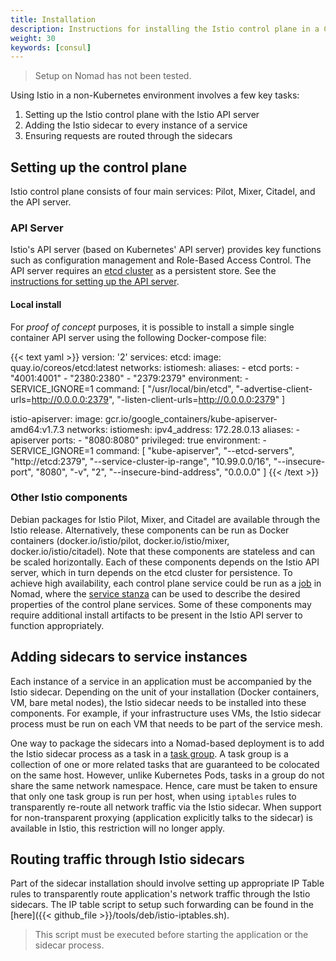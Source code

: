```yaml
---
title: Installation
description: Instructions for installing the Istio control plane in a Consul-based environment, with or without Nomad.
weight: 30
keywords: [consul]
---
```


> Setup on Nomad has not been tested.

Using Istio in a non-Kubernetes environment involves a few key tasks:

1. Setting up the Istio control plane with the Istio API server
1. Adding the Istio sidecar to every instance of a service
1. Ensuring requests are routed through the sidecars

## Setting up the control plane

Istio control plane consists of four main services: Pilot, Mixer, Citadel, and
the API server.

### API Server

Istio's API server (based on Kubernetes' API server) provides key functions
such as configuration management and Role-Based Access Control. The API
server requires an
[etcd cluster](https://kubernetes.io/docs/getting-started-guides/scratch/#etcd)
as a persistent store. See the
[instructions for setting up the API server](https://kubernetes.io/docs/getting-started-guides/scratch/#apiserver-controller-manager-and-scheduler).

#### Local install

For _proof of concept_ purposes, it is possible to install
a simple single container API server using the following Docker-compose file:

{{< text yaml >}}
version: '2'
services:
  etcd:
    image: quay.io/coreos/etcd:latest
    networks:
      istiomesh:
        aliases:
          - etcd
    ports:
      - "4001:4001"
      - "2380:2380"
      - "2379:2379"
    environment:
      - SERVICE_IGNORE=1
    command: [
              "/usr/local/bin/etcd",
              "-advertise-client-urls=http://0.0.0.0:2379",
              "-listen-client-urls=http://0.0.0.0:2379"
             ]

  istio-apiserver:
    image: gcr.io/google_containers/kube-apiserver-amd64:v1.7.3
    networks:
      istiomesh:
        ipv4_address: 172.28.0.13
        aliases:
          - apiserver
    ports:
      - "8080:8080"
    privileged: true
    environment:
      - SERVICE_IGNORE=1
    command: [
               "kube-apiserver", "--etcd-servers", "http://etcd:2379",
               "--service-cluster-ip-range", "10.99.0.0/16",
               "--insecure-port", "8080",
               "-v", "2",
               "--insecure-bind-address", "0.0.0.0"
             ]
{{< /text >}}

### Other Istio components

Debian packages for Istio Pilot, Mixer, and Citadel are available through the
Istio release. Alternatively, these components can be run as Docker
containers (docker.io/istio/pilot, docker.io/istio/mixer,
docker.io/istio/citadel). Note that these components are stateless and can
be scaled horizontally. Each of these components depends on the Istio API
server, which in turn depends on the etcd cluster for persistence. To
achieve high availability, each control plane service could be run as a
[job](https://www.nomadproject.io/docs/job-specification/index.html) in
Nomad, where the
[service stanza](https://www.nomadproject.io/docs/job-specification/service.html)
can be used to describe the desired properties of the control plane services. Some
of these components may require additional install artifacts to be present in the
Istio API server to function appropriately.

## Adding sidecars to service instances

Each instance of a service in an application must be accompanied by the
Istio sidecar. Depending on the unit of your installation (Docker
containers, VM, bare metal nodes), the Istio sidecar needs to be installed
into these components.  For example, if your infrastructure uses VMs, the
Istio sidecar process must be run on each VM that needs to be part of the
service mesh.

One way to package the sidecars into a Nomad-based deployment is to add the
Istio sidecar process as a task in a
[task group](https://www.nomadproject.io/docs/job-specification/group.html). A
task group is a collection of one or more related tasks that are guaranteed to be
colocated on the same host. However, unlike Kubernetes Pods, tasks in a
group do not share the same network namespace. Hence, care must be taken to
ensure that only one task group is run per host, when using `iptables`
rules to transparently re-route all network traffic via the Istio
sidecar. When support for non-transparent proxying (application explicitly
talks to the sidecar) is available in Istio, this restriction will no
longer apply.

## Routing traffic through Istio sidecars

Part of the sidecar installation should involve setting up appropriate IP
Table rules to transparently route application's network traffic through
the Istio sidecars. The IP table script to setup such forwarding can be
found in the
[here]({{< github_file >}}/tools/deb/istio-iptables.sh).

> This script must be executed before starting the application or
> the sidecar process.
